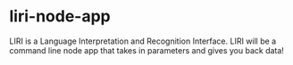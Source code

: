 # liri-node-app

 LIRI is a Language Interpretation and Recognition Interface. LIRI will be a command line node app that takes in parameters and gives you back data!
